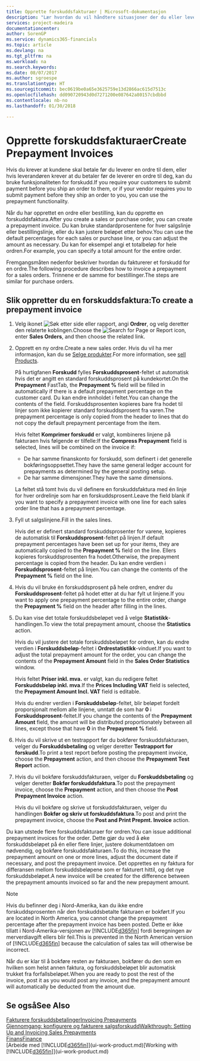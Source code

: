 ```yaml
---
title: Opprette forskuddsfakturaer | Microsoft-dokumentasjon
description: "Lær hvordan du vil håndtere situasjoner der du eller leverandøren krever forskuddsbetaling."
services: project-madeira
documentationcenter: 
author: SorenGP
ms.service: dynamics365-financials
ms.topic: article
ms.devlang: na
ms.tgt_pltfrm: na
ms.workload: na
ms.search.keywords: 
ms.date: 08/07/2017
ms.author: sgroespe
ms.translationtype: HT
ms.sourcegitcommit: bec0619be0a65e3625759e13d2866ac615d7513c
ms.openlocfilehash: dd090720943d0d7271200e087642a80157cbdbbd
ms.contentlocale: nb-no
ms.lasthandoff: 01/30/2018

---
```

# <a name="create-prepayment-invoices"></a><span data-ttu-id="7e1dd-103">Opprette forskuddsfakturaer</span><span class="sxs-lookup"><span data-stu-id="7e1dd-103">Create Prepayment Invoices</span></span>
<span data-ttu-id="7e1dd-104">Hvis du krever at kundene skal betale før du leverer en ordre til dem, eller hvis leverandøren krever at du betaler før de leverer en ordre til deg, kan du bruke funksjonaliteten for forskudd.</span><span class="sxs-lookup"><span data-stu-id="7e1dd-104">If you require your customers to submit payment before you ship an order to them, or if your vendor requires you to submit payment before they ship an order to you, you can use the prepayment functionality.</span></span>  

<span data-ttu-id="7e1dd-105">Når du har opprettet en ordre eller bestilling, kan du opprette en forskuddsfaktura.</span><span class="sxs-lookup"><span data-stu-id="7e1dd-105">After you create a sales or purchase order, you can create a prepayment invoice.</span></span> <span data-ttu-id="7e1dd-106">Du kan bruke standardprosentene for hver salgslinje eller bestillingslinje, eller du kan justere beløpet etter behov.</span><span class="sxs-lookup"><span data-stu-id="7e1dd-106">You can use the default percentages for each sales or purchase line, or you can adjust the amount as necessary.</span></span> <span data-ttu-id="7e1dd-107">Du kan for eksempel angi et totalbeløp for hele ordren.</span><span class="sxs-lookup"><span data-stu-id="7e1dd-107">For example, you can specify a total amount for the entire order.</span></span>  

<span data-ttu-id="7e1dd-108">Fremgangsmåten nedenfor beskriver hvordan du fakturerer et forskudd for en ordre.</span><span class="sxs-lookup"><span data-stu-id="7e1dd-108">The following procedure describes how to invoice a prepayment for a sales orders.</span></span> <span data-ttu-id="7e1dd-109">Trinnene er de samme for bestillinger.</span><span class="sxs-lookup"><span data-stu-id="7e1dd-109">The steps are similar for purchase orders.</span></span>  

## <a name="to-create-a-prepayment-invoice"></a><span data-ttu-id="7e1dd-110">Slik oppretter du en forskuddsfaktura:</span><span class="sxs-lookup"><span data-stu-id="7e1dd-110">To create a prepayment invoice</span></span>  
1. <span data-ttu-id="7e1dd-111">Velg ikonet ![Søk etter side eller rapport](media/ui-search/search_small.png "Søk etter side eller rapport"), angi **Ordrer**, og velg deretter den relaterte koblingen.</span><span class="sxs-lookup"><span data-stu-id="7e1dd-111">Choose the ![Search for Page or Report](media/ui-search/search_small.png "Search for Page or Report icon") icon, enter **Sales Orders**, and then choose the related link.</span></span>  
2. <span data-ttu-id="7e1dd-112">Opprett en ny ordre.</span><span class="sxs-lookup"><span data-stu-id="7e1dd-112">Create a new sales order.</span></span> <span data-ttu-id="7e1dd-113">Hvis du vil ha mer informasjon, kan du se [Selge produkter](sales-how-sell-products.md).</span><span class="sxs-lookup"><span data-stu-id="7e1dd-113">For more information, see [sell Products](sales-how-sell-products.md).</span></span>  

    <span data-ttu-id="7e1dd-114">På hurtigfanen **Forskudd** fylles **Forskuddsprosent**-feltet ut automatisk hvis det er angitt en standard forskuddsprosent på kundekortet.</span><span class="sxs-lookup"><span data-stu-id="7e1dd-114">On the **Prepayment** FastTab, the **Prepayment %** field will be filled in automatically if there is a default prepayment percentage on the customer card.</span></span> <span data-ttu-id="7e1dd-115">Du kan endre innholdet i feltet.</span><span class="sxs-lookup"><span data-stu-id="7e1dd-115">You can change the contents of the field.</span></span> <span data-ttu-id="7e1dd-116">Forskuddsprosenten kopieres bare fra hodet til linjer som ikke kopierer standard forskuddsprosent fra varen.</span><span class="sxs-lookup"><span data-stu-id="7e1dd-116">The prepayment percentage is only copied from the header to lines that do not copy the default prepayment percentage from the item.</span></span>  

    <span data-ttu-id="7e1dd-117">Hvis feltet **Komprimer forskudd** er valgt, kombineres linjene på fakturaen hvis følgende er tilfelle:</span><span class="sxs-lookup"><span data-stu-id="7e1dd-117">If the **Compress Prepayment** field is selected, lines will be combined on the invoice if:</span></span>  
    - <span data-ttu-id="7e1dd-118">De har samme finanskonto for forskudd, som definert i det generelle bokføringsoppsettet.</span><span class="sxs-lookup"><span data-stu-id="7e1dd-118">They have the same general ledger account for prepayments as determined by the general posting setup.</span></span>  
    - <span data-ttu-id="7e1dd-119">De har samme dimensjoner.</span><span class="sxs-lookup"><span data-stu-id="7e1dd-119">They have the same dimensions.</span></span>  

    <span data-ttu-id="7e1dd-120">La feltet stå tomt hvis du vil definere en forskuddsfaktura med én linje for hver ordrelinje som har en forskuddsprosent.</span><span class="sxs-lookup"><span data-stu-id="7e1dd-120">Leave the field blank if you want to specify a prepayment invoice with one line for each sales order line that has a prepayment percentage.</span></span>  

3. <span data-ttu-id="7e1dd-121">Fyll ut salgslinjene.</span><span class="sxs-lookup"><span data-stu-id="7e1dd-121">Fill in the sales lines.</span></span>  

    <span data-ttu-id="7e1dd-122">Hvis det er definert standard forskuddsprosenter for varene, kopieres de automatisk til **Forskuddsprosent**-feltet på linjen.</span><span class="sxs-lookup"><span data-stu-id="7e1dd-122">If default prepayment percentages have been set up for your items, they are automatically copied to the **Prepayment %** field on the line.</span></span> <span data-ttu-id="7e1dd-123">Ellers kopieres forskuddsprosenten fra hodet.</span><span class="sxs-lookup"><span data-stu-id="7e1dd-123">Otherwise, the prepayment percentage is copied from the header.</span></span> <span data-ttu-id="7e1dd-124">Du kan endre verdien i **Forskuddsprosent**-feltet på linjen.</span><span class="sxs-lookup"><span data-stu-id="7e1dd-124">You can change the contents of the **Prepayment %** field on the line.</span></span>  
4. <span data-ttu-id="7e1dd-125">Hvis du vil bruke én forskuddsprosent på hele ordren, endrer du **Forskuddsprosent**-feltet på hodet etter at du har fylt ut linjene.</span><span class="sxs-lookup"><span data-stu-id="7e1dd-125">If you want to apply one prepayment percentage to the entire order, change the **Prepayment %** field on the header after filling in the lines.</span></span>  
5. <span data-ttu-id="7e1dd-126">Du kan vise det totale forskuddsbeløpet ved å velge **Statistikk**-handlingen.</span><span class="sxs-lookup"><span data-stu-id="7e1dd-126">To view the total prepayment amount, choose the **Statistics** action.</span></span>

    <span data-ttu-id="7e1dd-127">Hvis du vil justere det totale forskuddsbeløpet for ordren, kan du endre verdien i **Forskuddsbeløp**-feltet i **Ordrestatistikk**-vinduet.</span><span class="sxs-lookup"><span data-stu-id="7e1dd-127">If you want to adjust the total prepayment amount for the order, you can change the contents of the **Prepayment Amount** field in the **Sales Order Statistics** window.</span></span>  

    <span data-ttu-id="7e1dd-128">Hvis feltet **Priser inkl. mva.** er valgt, kan du redigere feltet **Forskuddsbeløp inkl. mva**.</span><span class="sxs-lookup"><span data-stu-id="7e1dd-128">If the **Prices Including VAT** field is selected, the **Prepayment Amount Incl. VAT** field is editable.</span></span>  

    <span data-ttu-id="7e1dd-129">Hvis du endrer verdien i **Forskuddsbeløp**-feltet, blir beløpet fordelt proporsjonalt mellom alle linjene, unntatt de som har **0** i **Forskuddsprosent**-feltet.</span><span class="sxs-lookup"><span data-stu-id="7e1dd-129">If you change the contents of the **Prepayment Amount** field, the amount will be distributed proportionately between all lines, except those that have **0** in the **Prepayment %** field.</span></span>  
6. <span data-ttu-id="7e1dd-130">Hvis du vil skrive ut en testrapport før du bokfører forskuddsfakturaen, velger du **Forskuddsbetaling** og velger deretter **Testrapport for forskudd**.</span><span class="sxs-lookup"><span data-stu-id="7e1dd-130">To print a test report before posting the prepayment invoice, choose the **Prepayment** action, and then choose the **Prepayment Test Report** action.</span></span>  
7. <span data-ttu-id="7e1dd-131">Hvis du vil bokføre forskuddsfakturaen, velger du **Forskuddsbetaling** og velger deretter **Bokfør forskuddsfaktura**.</span><span class="sxs-lookup"><span data-stu-id="7e1dd-131">To post the prepayment invoice, choose the **Prepayment** action, and then choose the **Post Prepayment Invoice** action.</span></span>  

    <span data-ttu-id="7e1dd-132">Hvis du vil bokføre og skrive ut forskuddsfakturaen, velger du handlingen **Bokfør og skriv ut forskuddsfaktura**.</span><span class="sxs-lookup"><span data-stu-id="7e1dd-132">To post and print the prepayment invoice, choose the **Post and Print Prepmt. Invoice** action.</span></span>  

<span data-ttu-id="7e1dd-133">Du kan utstede flere forskuddsfakturaer for ordren.</span><span class="sxs-lookup"><span data-stu-id="7e1dd-133">You can issue additional prepayment invoices for the order.</span></span> <span data-ttu-id="7e1dd-134">Dette gjør du ved å øke forskuddsbeløpet på én eller flere linjer, justere dokumentdatoen om nødvendig, og bokføre forskuddsfakturaen.</span><span class="sxs-lookup"><span data-stu-id="7e1dd-134">To do this, increase the prepayment amount on one or more lines, adjust the document date if necessary, and post the prepayment invoice.</span></span> <span data-ttu-id="7e1dd-135">Det opprettes en ny faktura for differansen mellom forskuddsbeløpene som er fakturert hittil, og det nye forskuddsbeløpet.</span><span class="sxs-lookup"><span data-stu-id="7e1dd-135">A new invoice will be created for the difference between the prepayment amounts invoiced so far and the new prepayment amount.</span></span>  

> [!NOTE]  
>  <span data-ttu-id="7e1dd-136">Hvis du befinner deg i Nord-Amerika, kan du ikke endre forskuddsprosenten når den forskuddsbetalte fakturaen er bokført.</span><span class="sxs-lookup"><span data-stu-id="7e1dd-136">If you are located in North America, you cannot change the prepayment percentage after the prepayment invoice has been posted.</span></span> <span data-ttu-id="7e1dd-137">Dette er ikke tillatt i Nord-Amerika-versjonen av [!INCLUDE[d365fin](includes/d365fin_md.md)] fordi beregningen av merverdiavgift ellers blir feil.</span><span class="sxs-lookup"><span data-stu-id="7e1dd-137">This is prevented in the North American version of [!INCLUDE[d365fin](includes/d365fin_md.md)] because the calculation of sales tax will otherwise be incorrect.</span></span>  

 <span data-ttu-id="7e1dd-138">Når du er klar til å bokføre resten av fakturaen, bokfører du den som en hvilken som helst annen faktura, og forskuddsbeløpet blir automatisk trukket fra forfallsbeløpet.</span><span class="sxs-lookup"><span data-stu-id="7e1dd-138">When you are ready to post the rest of the invoice, post it as you would post any invoice, and the prepayment amount will automatically be deducted from the amount due.</span></span>  

## <a name="see-also"></a><span data-ttu-id="7e1dd-139">Se også</span><span class="sxs-lookup"><span data-stu-id="7e1dd-139">See Also</span></span>  
[<span data-ttu-id="7e1dd-140">Fakturere forskuddsbetalinger</span><span class="sxs-lookup"><span data-stu-id="7e1dd-140">Invoicing Prepayments</span></span>](finance-invoice-prepayments.md)  
[<span data-ttu-id="7e1dd-141">Gjennomgang: konfigurere og fakturere salgsforskudd</span><span class="sxs-lookup"><span data-stu-id="7e1dd-141">Walkthrough: Setting Up and Invoicing Sales Prepayments</span></span>](walkthrough-setting-up-and-invoicing-sales-prepayments.md)  
[<span data-ttu-id="7e1dd-142">Finans</span><span class="sxs-lookup"><span data-stu-id="7e1dd-142">Finance</span></span>](finance.md)  
<span data-ttu-id="7e1dd-143">[Arbeide med [!INCLUDE[d365fin](includes/d365fin_md.md)]](ui-work-product.md)</span><span class="sxs-lookup"><span data-stu-id="7e1dd-143">[Working with [!INCLUDE[d365fin](includes/d365fin_md.md)]](ui-work-product.md)</span></span>

